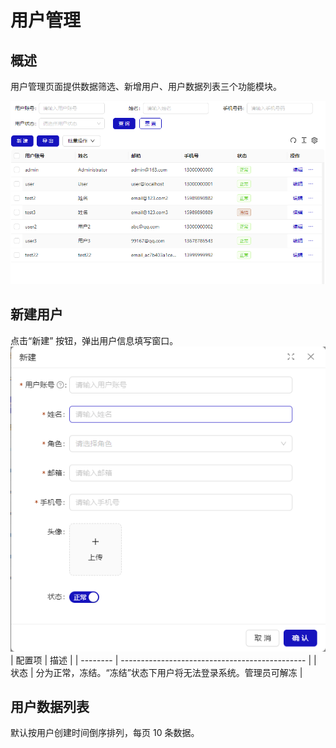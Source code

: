 # 用户管理

## 概述

用户管理页面提供数据筛选、新增用户、用户数据列表三个功能模块。

![alt text](image-44.png)

## 新建用户

点击“新建” 按钮，弹出用户信息填写窗口。
![alt text](image-45.png)
| 配置项 | 描述 |
| -------- | ---------------------------------------------- |
| 状态 | 分为正常，冻结。“冻结”状态下用户将无法登录系统。管理员可解冻 |

## 用户数据列表

默认按用户创建时间倒序排列，每页 10 条数据。
